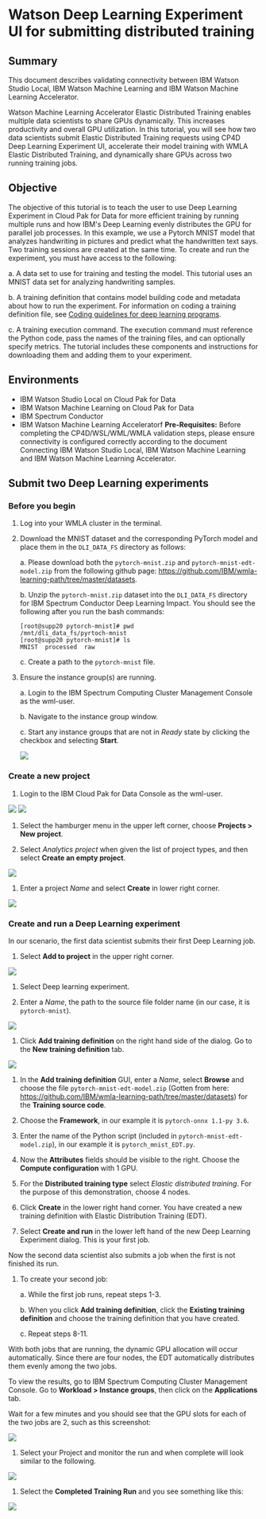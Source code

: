 # Watson Deep Learning Experiment UI for submitting distributed training

## Summary

This document describes validating connectivity between IBM Watson Studio Local, IBM Watson Machine Learning and IBM Watson Machine Learning Accelerator. 

Watson Machine Learning Accelerator Elastic Distributed Training enables multiple data scientists to share GPUs dynamically. This increases productivity and overall GPU utilization. In this tutorial, you will see how two data scientists submit Elastic Distributed Training requests using CP4D Deep Learning Experiment UI, accelerate their model training with WMLA Elastic Distributed Training, and dynamically share GPUs across two running training jobs.

## Objective

The objective of this tutorial is to teach the user to use Deep Learning Experiment in Cloud Pak for Data for more efficient training by running multiple runs and how IBM's Deep Learning evenly distributes the GPU for parallel job processes. In this example, we use a Pytorch MNIST model that analyzes handwriting in pictures and predict what the handwritten text says. Two training sessions are created at the same time. To create and run the experiment, you must have access to the following:

a. A data set to use for training and testing the model. This tutorial uses an MNIST data set for analyzing handwriting samples.

b. A training definition that contains model building code and metadata about how to run the experiment. For information on coding a training definition file, see [Coding guidelines for deep learning programs](https://dataplatform.cloud.ibm.com/docs/content/wsj/analyze-data/ml_dlaas_code_guidelines.html).

c. A training execution command. The execution command must reference the Python code, pass the names of the training files, and can optionally specify metrics. The tutorial includes these components and instructions for downloading them and adding them to your experiment.

## Environments

- IBM Watson Studio Local on Cloud Pak for Data 
- IBM Watson Machine Learning on Cloud Pak for Data
- IBM Spectrum Conductor 
- IBM Watson Machine Learning Acceleratorf
​
**Pre-Requisites:** Before completing the CP4D/WSL/WML/WMLA validation steps, please ensure connectivity is configured correctly according to the document Connecting IBM Watson Studio Local, IBM Watson Machine Learning and IBM Watson Machine Learning Accelerator.

## Submit two Deep Learning experiments

### Before you begin

1. Log into your WMLA cluster in the terminal.

1. Download the MNIST dataset and the corresponding PyTorch model and place them in the `DLI_DATA_FS` directory as follows:

    a. Please download both the `pytorch-mnist.zip` and `pytorch-mnist-edt-model.zip` from the following github page:
    https://github.com/IBM/wmla-learning-path/tree/master/datasets.

    b. Unzip the `pytorch-mnist.zip` dataset into the `DLI_DATA_FS` directory for IBM Spectrum Conductor Deep Learning Impact. You should see the following after you run the bash commands: 

    ```
    [root@supp20 pytorch-mnist]# pwd
    /mnt/dli_data_fs/pyrtoch-mnist
    [root@supp20 pytorch-mnist]# ls
    MNIST  processed  raw
    ```

    c. Create a path to the `pytorch-mnist` file.

1. Ensure the instance group(s) are running.

    a. Login to the IBM Spectrum Computing Cluster Management Console as the wml-user.

    b. Navigate to the instance group window.

    c. Start any instance groups that are not in *Ready* state by clicking the checkbox and selecting **Start**.

    <img src="https://raw.githubusercontent.com/IBM/wmla-learning-path/master/shared-images/cpd_wmla1.png">

### Create a new project

1. Login to the IBM Cloud Pak for Data Console as the wml-user.

<img src="https://raw.githubusercontent.com/IBM/wmla-learning-path/master/shared-images/01-unauth.png">
<img src="https://raw.githubusercontent.com/IBM/wmla-learning-path/master/shared-images/02-login.png">

1. Select the hamburger menu in the upper left corner, choose **Projects > New project**.

1. Select *Analytics project* when given the list of project types, and then select **Create an empty project**.

<img src="https://raw.githubusercontent.com/IBM/wmla-learning-path/master/shared-images/03-create-project.png">

1. Enter a project *Name* and select **Create** in lower right corner.

<img src="https://raw.githubusercontent.com/IBM/wmla-learning-path/master/shared-images/04-create-project-3.png">

### Create and run a Deep Learning experiment

In our scenario, the first data scientist submits their first Deep Learning job.

1. Select **Add to project** in the upper right corner.

<img src="https://raw.githubusercontent.com/IBM/wmla-learning-path/master/shared-images/05-assets-page.png">

1. Select Deep learning experiment.

1. Enter a *Name*, the path to the source file folder name (in our case, it is `pytorch-mnist`).

<img src="https://raw.githubusercontent.com/IBM/wmla-learning-path/master/shared-images/08-new-experiment.png">

1. Click **Add training definition** on the right hand side of the dialog. Go to the **New training definition** tab.

<img src="https://raw.githubusercontent.com/IBM/wmla-learning-path/master/shared-images/9-new-training-def.png">

1. In the **Add training definition** GUI, enter a *Name*, select **Browse** and choose the file `pytorch-mnist-edt-model.zip` (Gotten from here: https://github.com/IBM/wmla-learning-path/tree/master/datasets) for the **Training source code**.

1. Choose the **Framework**, in our example it is `pytorch-onnx 1.1-py 3.6`.

1. Enter the name of the Python script (included in `pytorch-mnist-edt-model.zip`), in our example it is `pytorch_mnist_EDT.py`.

1. Now the **Attributes** fields should be visible to the right. Choose the **Compute configuration** with 1 GPU.

1. For the **Distributed training type** select *Elastic distributed training*. For the purpose of this demonstration, choose 4 nodes.

1. Click **Create** in the lower right hand corner. You have created a new training definition with Elastic Distribution Training (EDT).

1. Select **Create and run** in the lower left hand of the new Deep Learning Experiment dialog. This is your first job.

Now the second data scientist also submits a job when the first is not finished its run.

1. To create your second job: 

    a. While the first job runs, repeat steps 1-3.

    b. When you click **Add training definition**, click the **Existing training definition** and choose the training definition that you have created.

    c. Repeat steps 8-11.

With both jobs that are running, the dynamic GPU allocation will occur automatically. Since there are four nodes, the EDT automatically distributes them evenly among the two jobs.

To view the results, go to IBM Spectrum Computing Cluster Management Console. Go to **Workload > Instance groups**, then click on the **Applications** tab.

Wait for a few minutes and you should see that the GPU slots for each of the two jobs are 2, such as this screenshot:

<img src="https://raw.githubusercontent.com/IBM/wmla-learning-path/master/shared-images/cpd_wmla4.png">

1. Select your Project and monitor the run and when complete will look similar to the following.

<img src="https://raw.githubusercontent.com/IBM/wmla-learning-path/master/shared-images/cpd_wmla2.png">

1. Select the **Completed Training Run** and you see something like this:

<img src="https://raw.githubusercontent.com/IBM/wmla-learning-path/master/shared-images/cpd_wmla3.png">
​